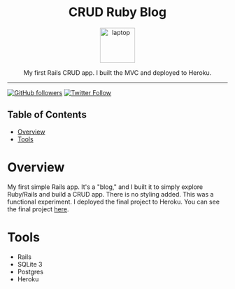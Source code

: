 <div align="center">
<h1>CRUD Ruby Blog</h1>

<a href="https://www.emojione.com/emoji/1f4bb">
<img height="80" width="80" alt="laptop" src="https://user-images.githubusercontent.com/26611339/39882174-05520d84-5451-11e8-932f-c328ff63209d.png" />
</a>

<p> My first Rails CRUD app. I built the MVC and deployed to Heroku. </p>
</div>

<hr />


[![GitHub followers](https://img.shields.io/github/followers/christiandavidturner.svg?style=social&label=Follow)](http://github.com/christiandavidturner) [![Twitter Follow](https://img.shields.io/twitter/follow/imcdt.svg?style=social&label=Follow)](https://twitter.com/imcdt)

## Table of Contents

* [Overview](#overview)
* [Tools](#tools)


# Overview

My first simple Rails app. It's a "blog," and I built it to simply explore Ruby/Rails and build a CRUD app. There is no styling added. This was a functional experiment. I deployed the final project to Heroku. You can see the final project [here](https://ancient-river-75594.herokuapp.com/).


# Tools

- Rails
- SQLite 3
- Postgres
- Heroku
